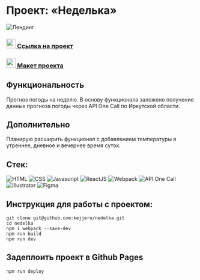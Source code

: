 # Проект: «Неделька»

![Лендинг](https://sun1-14.userapi.com/s/v1/ig2/YJeeEBD9qb2_KG9CvJ0vJC1k8pfaV_S5aKXpBRuuvGLgUlpuYKYUEygm2_vnKuc24UZNvoWw3X6xRAWvHFx_z9ey.jpg?size=2560x986&quality=96&type=album)

### <img src="https://cdn-icons-png.flaticon.com/512/7135/7135133.png" width="25" />[ Ссылка на проект](https://kejjero.github.io/nedelka/)

### <img src="https://cdn-icons-png.flaticon.com/512/5968/5968705.png" width="25" />[ Макет проекта](https://kejjero.github.io/nedelka/)

## Функциональность
Прогноз погоды на неделю. В основу функционала заложено получение данных прогноза погоды через API One Call по Иркутской области.

## Дополнительно
Планирую расширить функционал с добавлением температуры в утреннее, дневное и вечернее время суток.



## Стек:
![HTML](https://img.shields.io/badge/-HTML-0d1117?style=for-the-badge&logo=html5)
![CSS](https://img.shields.io/badge/-CSS-0d1117?style=for-the-badge&logo=css3)
![Javascript](https://img.shields.io/badge/-Javascript-0d1117?style=for-the-badge&logo=Javascript)
![ReactJS](https://img.shields.io/badge/-ReactJS-0d1117?style=for-the-badge&logo=React)
![Webpack](https://img.shields.io/badge/-Webpack-0d1117?style=for-the-badge&logo=Webpack)
![API One Call](https://img.shields.io/badge/-Api-0d1117?style=for-the-badge&logo=Api)
![Illustrator](https://img.shields.io/badge/-Illustrator-0d1117?style=for-the-badge&logo=adobeIllustrator)
![Figma](https://img.shields.io/badge/-Figma-0d1117?style=for-the-badge&logo=Figma)

## Инструкция для работы с проектом:
```
git clone git@github.com:kejjero/nedelka.git
cd nedelka
npm i webpack --save-dev
npm run build
npm run dev
```
## Задеплоить проект в Github Pages
```
npm run deploy
```
